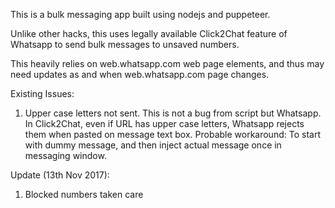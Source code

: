 This is a bulk messaging app built using nodejs and puppeteer. 

Unlike other hacks, this uses legally available Click2Chat feature of Whatsapp to send bulk messages to unsaved numbers.

This heavily relies on web.whatsapp.com web page elements, and thus may need updates as and when web.whatsapp.com page changes.

Existing Issues:
1. Upper case letters not sent. This is not a bug from script but Whatsapp. In Click2Chat, even if URL has upper case letters, Whatsapp rejects them when pasted on message text box. 
      Probable workaround: To start with dummy message, and then inject actual message once in messaging window. 

Update (13th Nov 2017):
1. Blocked numbers taken care
 